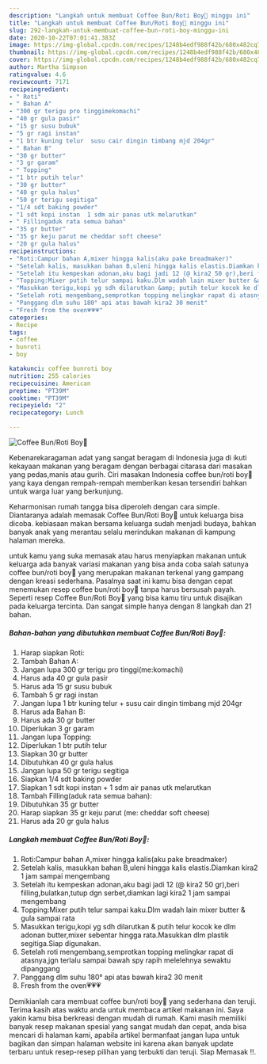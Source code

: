 ```yaml
---
description: "Langkah untuk membuat Coffee Bun/Roti Boy🥯 minggu ini"
title: "Langkah untuk membuat Coffee Bun/Roti Boy🥯 minggu ini"
slug: 292-langkah-untuk-membuat-coffee-bun-roti-boy-minggu-ini
date: 2020-10-22T07:01:41.383Z
image: https://img-global.cpcdn.com/recipes/1248b4edf988f42b/680x482cq70/coffee-bunroti-boy🥯-foto-resep-utama.jpg
thumbnail: https://img-global.cpcdn.com/recipes/1248b4edf988f42b/680x482cq70/coffee-bunroti-boy🥯-foto-resep-utama.jpg
cover: https://img-global.cpcdn.com/recipes/1248b4edf988f42b/680x482cq70/coffee-bunroti-boy🥯-foto-resep-utama.jpg
author: Martha Simpson
ratingvalue: 4.6
reviewcount: 7171
recipeingredient:
- " Roti"
- " Bahan A"
- "300 gr terigu pro tinggimekomachi"
- "40 gr gula pasir"
- "15 gr susu bubuk"
- "5 gr ragi instan"
- "1 btr kuning telur  susu cair dingin timbang mjd 204gr"
- " Bahan B"
- "30 gr butter"
- "3 gr garam"
- " Topping"
- "1 btr putih telur"
- "30 gr butter"
- "40 gr gula halus"
- "50 gr terigu segitiga"
- "1/4 sdt baking powder"
- "1 sdt kopi instan  1 sdm air panas utk melarutkan"
- " Fillingaduk rata semua bahan"
- "35 gr butter"
- "35 gr keju parut me cheddar soft cheese"
- "20 gr gula halus"
recipeinstructions:
- "Roti:Campur bahan A,mixer hingga kalis(aku pake breadmaker)"
- "Setelah kalis, masukkan bahan B,uleni hingga kalis elastis.Diamkan kira2 1 jam sampai mengembang"
- "Setelah itu kempeskan adonan,aku bagi jadi 12 (@ kira2 50 gr),beri filling,bulatkan,tutup dgn serbet,diamkan lagi kira2 1 jam sampai mengembang"
- "Topping:Mixer putih telur sampai kaku.Dlm wadah lain mixer butter &amp; gula sampai rata"
- "Masukkan terigu,kopi yg sdh dilarutkan &amp; putih telur kocok ke dlm adonan butter,mixer sebentar hingga rata.Masukkan dlm plastik segitiga.Siap digunakan."
- "Setelah roti mengembang,semprotkan topping melingkar rapat di atasnya,jgn terlalu sampai bawah spy rapih melelehnya sewaktu dipanggang"
- "Panggang dlm suhu 180° api atas bawah kira2 30 menit"
- "Fresh from the oven💗💗💗"
categories:
- Recipe
tags:
- coffee
- bunroti
- boy

katakunci: coffee bunroti boy 
nutrition: 255 calories
recipecuisine: American
preptime: "PT39M"
cooktime: "PT39M"
recipeyield: "2"
recipecategory: Lunch

---
```



![Coffee Bun/Roti Boy🥯](https://img-global.cpcdn.com/recipes/1248b4edf988f42b/680x482cq70/coffee-bunroti-boy🥯-foto-resep-utama.jpg)

Kebenarekaragaman adat yang sangat beragam di Indonesia juga di ikuti kekayaan makanan yang beragam dengan berbagai citarasa dari masakan yang pedas,manis atau gurih. Ciri masakan Indonesia coffee bun/roti boy🥯 yang kaya dengan rempah-rempah memberikan kesan tersendiri bahkan untuk warga luar yang berkunjung.


Keharmonisan rumah tangga bisa diperoleh dengan cara simple. Diantaranya adalah memasak Coffee Bun/Roti Boy🥯 untuk keluarga bisa dicoba. kebiasaan makan bersama keluarga sudah menjadi budaya, bahkan banyak anak yang merantau selalu merindukan makanan di kampung halaman mereka.



untuk kamu yang suka memasak atau harus menyiapkan makanan untuk keluarga ada banyak variasi makanan yang bisa anda coba salah satunya coffee bun/roti boy🥯 yang merupakan makanan terkenal yang gampang dengan kreasi sederhana. Pasalnya saat ini kamu bisa dengan cepat menemukan resep coffee bun/roti boy🥯 tanpa harus bersusah payah.
Seperti resep Coffee Bun/Roti Boy🥯 yang bisa kamu tiru untuk disajikan pada keluarga tercinta. Dan sangat simple hanya dengan 8 langkah dan 21 bahan.


<!--inarticleads1-->

##### Bahan-bahan yang dibutuhkan membuat Coffee Bun/Roti Boy🥯:

1. Harap siapkan  Roti:
1. Tambah  Bahan A:
1. Jangan lupa 300 gr terigu pro tinggi(me:komachi)
1. Harus ada 40 gr gula pasir
1. Harus ada 15 gr susu bubuk
1. Tambah 5 gr ragi instan
1. Jangan lupa 1 btr kuning telur + susu cair dingin timbang mjd 204gr
1. Harus ada  Bahan B:
1. Harus ada 30 gr butter
1. Diperlukan 3 gr garam
1. Jangan lupa  Topping:
1. Diperlukan 1 btr putih telur
1. Siapkan 30 gr butter
1. Dibutuhkan 40 gr gula halus
1. Jangan lupa 50 gr terigu segitiga
1. Siapkan 1/4 sdt baking powder
1. Siapkan 1 sdt kopi instan + 1 sdm air panas utk melarutkan
1. Tambah  Filling(aduk rata semua bahan):
1. Dibutuhkan 35 gr butter
1. Harap siapkan 35 gr keju parut (me: cheddar soft cheese)
1. Harus ada 20 gr gula halus




<!--inarticleads2-->

##### Langkah membuat  Coffee Bun/Roti Boy🥯:

1. Roti:Campur bahan A,mixer hingga kalis(aku pake breadmaker)
1. Setelah kalis, masukkan bahan B,uleni hingga kalis elastis.Diamkan kira2 1 jam sampai mengembang
1. Setelah itu kempeskan adonan,aku bagi jadi 12 (@ kira2 50 gr),beri filling,bulatkan,tutup dgn serbet,diamkan lagi kira2 1 jam sampai mengembang
1. Topping:Mixer putih telur sampai kaku.Dlm wadah lain mixer butter &amp; gula sampai rata
1. Masukkan terigu,kopi yg sdh dilarutkan &amp; putih telur kocok ke dlm adonan butter,mixer sebentar hingga rata.Masukkan dlm plastik segitiga.Siap digunakan.
1. Setelah roti mengembang,semprotkan topping melingkar rapat di atasnya,jgn terlalu sampai bawah spy rapih melelehnya sewaktu dipanggang
1. Panggang dlm suhu 180° api atas bawah kira2 30 menit
1. Fresh from the oven💗💗💗




Demikianlah cara membuat coffee bun/roti boy🥯 yang sederhana dan teruji. Terima kasih atas waktu anda untuk membaca artikel makanan ini. Saya yakin kamu bisa berkreasi dengan mudah di rumah. Kami masih memiliki banyak resep makanan spesial yang sangat mudah dan cepat, anda bisa mencari di halaman kami, apabila artikel bermanfaat jangan lupa untuk bagikan dan simpan halaman website ini karena akan banyak update terbaru untuk resep-resep pilihan yang terbukti dan teruji. Siap Memasak !!. 
